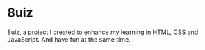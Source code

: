 # 8uiz
8uiz, a project I created to enhance my learning in HTML, CSS and JavaScript. And have fun at the same time.
